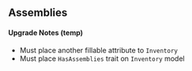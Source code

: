 ## Assemblies


#### Upgrade Notes (temp)

- Must place another fillable attribute to `Inventory`
- Must place `HasAssemblies` trait on `Inventory` model